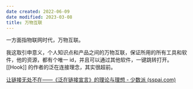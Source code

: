 ```yaml
---
date created: 2022-06-09
date modified: 2023-03-08
title: 万物互联
---
```


一方面指物联网时代，万物互联。

我这取引申意义，个人知识点和产品之间的万物互联，保证所用的所有工具和软件，他的资源，都有个唯一 id，并且可以通过其他软件，一键跳转打开。[[Hook]] 的作者的泛在连接理念，其实很超前。

[让链接无处不在——《泛在链接宣言》的理论与理想 - 少数派 (sspai.com)](https://sspai.com/post/70648)
